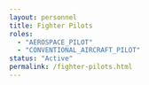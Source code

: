 ```yaml
---
layout: personnel
title: Fighter Pilots
roles: 
  - "AEROSPACE_PILOT"
  - "CONVENTIONAL_AIRCRAFT_PILOT"
status: "Active"
permalink: /fighter-pilots.html
---
```

